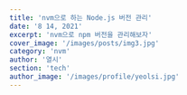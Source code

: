 ```yaml
---
title: 'nvm으로 하는 Node.js 버전 관리'
date: '8 14, 2021'
excerpt: 'nvm으로 npm 버전을 관리해보자'
cover_image: '/images/posts/img3.jpg'
category: 'nvm'
author: '열시'
section: 'tech'
author_image: '/images/profile/yeolsi.jpg'
---
```


